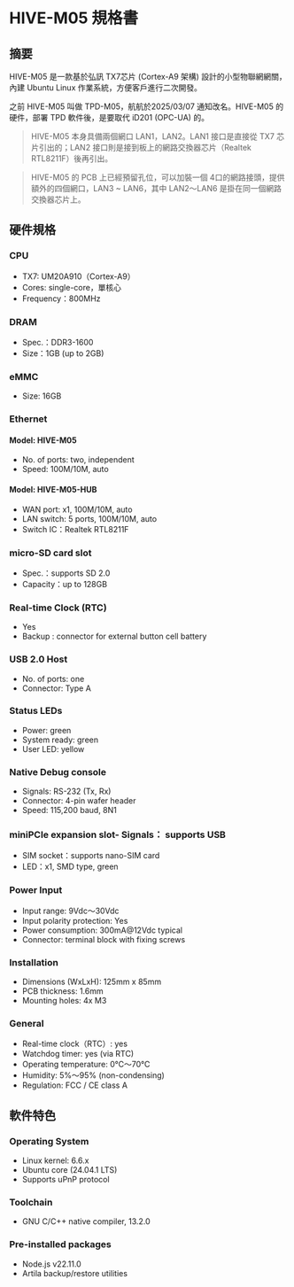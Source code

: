 # HIVE-M05 規格書

## 摘要
HIVE-M05 是一款基於弘訊 TX7芯片 (Cortex-A9 架構) 設計的小型物聯網網關，內建 Ubuntu Linux 作業系統，方便客戶進行二次開發。

之前 HIVE-M05 叫做 TPD-M05，航航於2025/03/07 通知改名。HIVE-M05 的硬件，部署 TPD 軟件後，是要取代 iD201 (OPC-UA) 的。

> HIVE-M05 本身具備兩個網口 LAN1，LAN2。LAN1 接口是直接從 TX7 芯片引出的；LAN2 接口則是接到板上的網路交換器芯片（Realtek RTL8211F）後再引出。

> HIVE-M05 的 PCB 上已經預留孔位，可以加裝一個 4口的網路接頭，提供額外的四個網口，LAN3 ~ LAN6，其中 LAN2～LAN6 是掛在同一個網路交換器芯片上。

## 硬件規格

### CPU
- TX7: UM20A910（Cortex-A9）
- Cores: single-core，單核心
- Frequency：800MHz

### DRAM
- Spec.：DDR3-1600
- Size：1GB (up to 2GB)

### eMMC
- Size: 16GB

### Ethernet

#### Model: HIVE-M05 
- No. of ports: two, independent
- Speed: 100M/10M, auto

#### Model: HIVE-M05-HUB
- WAN port: x1, 100M/10M, auto
- LAN switch: 5 ports, 100M/10M, auto
- Switch IC：Realtek RTL8211F

### micro-SD card slot
- Spec.：supports SD 2.0
- Capacity：up to 128GB

### Real-time Clock (RTC)
- Yes
- Backup : connector for external button cell battery

### USB 2.0 Host
- No. of ports: one
- Connector: Type A

### Status LEDs
- Power: green
- System ready: green
- User LED: yellow

### Native Debug console
- Signals: RS-232 (Tx, Rx)
- Connector: 4-pin wafer header
- Speed: 115,200 baud, 8N1

### miniPCIe expansion slot- Signals： supports USB
- SIM socket：supports nano-SIM card
- LED：x1, SMD type, green

### Power Input
- Input range: 9Vdc～30Vdc
- Input polarity protection: Yes
- Power consumption: 300mA@12Vdc typical
- Connector: terminal block with fixing screws

### Installation
- Dimensions (WxLxH): 125mm x 85mm
- PCB thickness: 1.6mm
- Mounting holes: 4x M3

### General
- Real-time clock（RTC）: yes
- Watchdog timer: yes (via RTC)
- Operating temperature: 0℃～70℃
- Humidity: 5%～95% (non-condensing)
- Regulation: FCC / CE class A

## 軟件特色

### Operating System
- Linux kernel: 6.6.x
- Ubuntu core (24.04.1 LTS)
- Supports uPnP protocol

### Toolchain
- GNU C/C++ native compiler, 13.2.0

### Pre-installed packages
- Node.js v22.11.0
- Artila backup/restore utilities
